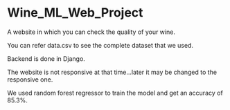 # Wine_ML_Web_Project
A website in which you can check the quality of your wine.

You can refer data.csv to see the complete dataset that we used.

Backend is done in Django.

The website is not responsive at that time...later it may be changed to the responsive one.

We used random forest regressor to train the model and get an accuracy of 85.3%.
